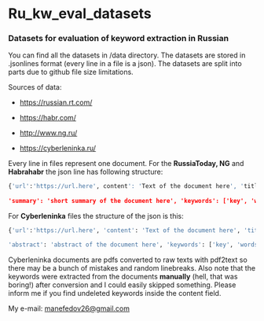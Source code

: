 # Ru_kw_eval_datasets
### Datasets for evaluation of keyword extraction in Russian

You can find all the datasets in /data directory. The datasets are stored in .jsonlines format (every line in a file is a json). The datasets are split into parts due to github file size limitations.

Sources of data: 

* https://russian.rt.com/

* https://habr.com/

* http://www.ng.ru/

* https://cyberleninka.ru/

Every line in files represent one document. For the **RussiaToday, NG** and **Habrahabr** the json line has following structure:
```python
{'url':'https://url.here', content': 'Text of the document here', 'title': 'Title of the document here', 
 
'summary': 'short summary of the document here', 'keywords': ['key', 'words', 'here']}
```

For **Cyberleninka** files the structure of the json is this:
```python
{'url':'https://url.here', 'content': 'Text of the document here', 'title': 'Title of the document here',

'abstract': 'abstract of the document here', 'keywords': ['key', 'words', 'here']}
```

Cyberleninka documents are pdfs converted to raw texts with pdf2text so there may be a bunch of mistakes and random linebreaks. Also note that the keywords were extracted from the documents **manually** (hell, that was boring!) after conversion and I could easily skipped something. Please inform me if you find undeleted keywords inside the content field.

My e-mail: manefedov26@gmail.com
